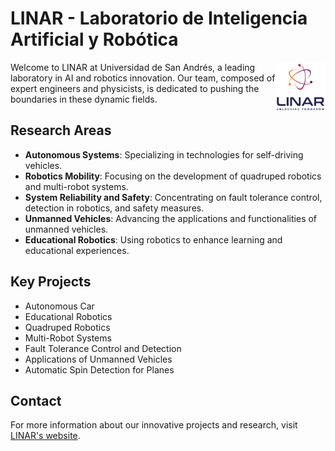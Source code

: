 # LINAR - Laboratorio de Inteligencia Artificial y Robótica

<img src="./images/logo-linar-light.png" align="right"
     alt="LINAR Logo" height="80">

Welcome to LINAR at Universidad de San Andrés, a leading laboratory in AI and robotics innovation. Our team, composed of expert engineers and physicists, is dedicated to pushing the boundaries in these dynamic fields.

## Research Areas

- **Autonomous Systems**: Specializing in technologies for self-driving vehicles.
- **Robotics Mobility**: Focusing on the development of quadruped robotics and multi-robot systems.
- **System Reliability and Safety**: Concentrating on fault tolerance control, detection in robotics, and safety measures.
- **Unmanned Vehicles**: Advancing the applications and functionalities of unmanned vehicles.
- **Educational Robotics**: Using robotics to enhance learning and educational experiences.

## Key Projects

- Autonomous Car
- Educational Robotics
- Quadruped Robotics
- Multi-Robot Systems
- Fault Tolerance Control and Detection
- Applications of Unmanned Vehicles
- Automatic Spin Detection for Planes

## Contact

For more information about our innovative projects and research, visit [LINAR's website](https://udesa.edu.ar/linar).

